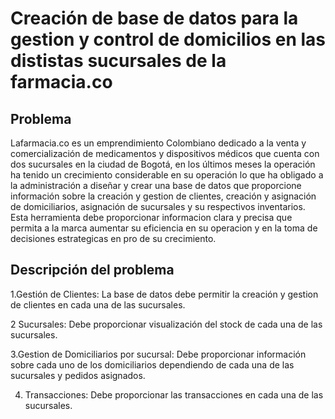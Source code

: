 # Creación de base de datos para la gestion y control de domicilios en las dististas sucursales de la farmacia.co

## Problema
Lafarmacia.co es un emprendimiento Colombiano dedicado a la venta y comercialización de medicamentos y dispositivos médicos que cuenta con dos sucursales en la ciudad de Bogotá, en los últimos meses la operación ha tenido un crecimiento considerable en su operación lo que ha obligado a la administración a diseñar y crear una base de datos que proporcione  información sobre la creación y gestion de clientes, creación y asignación de domiciliarios, asignación de sucursales y su respectivos inventarios. Esta herramienta debe proporcionar informacion clara y precisa que permita a la marca aumentar su eficiencia en su operacion y en la toma de decisiones estrategicas en pro de su crecimiento.

## Descripción del problema

1.Gestión de Clientes: La base de datos debe permitir la creación y gestion de clientes en cada una de las sucursales. 

2 Sucursales: Debe proporcionar visualización del stock de cada una de las sucursales. 

3.Gestion de Domiciliarios por sucursal:  Debe proporcionar información sobre cada uno de los domiciliarios dependiendo de cada una de las sucursales y pedidos asignados.

4. Transacciones: Debe proporcionar las transacciones en cada una de las sucursales.


